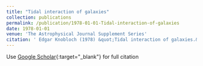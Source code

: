 ```yaml
---
title: "Tidal interaction of galaxies"
collection: publications
permalink: /publication/1978-01-01-Tidal-interaction-of-galaxies
date: 1978-01-01
venue: 'The Astrophysical Journal Supplement Series'
citation: ' Edgar Knobloch (1978) &quot;Tidal interaction of galaxies.&quot; <i>The Astrophysical Journal Supplement Series</i>. 38, 253.'
---
```

Use [Google Scholar](https://scholar.google.com/scholar?q=Tidal+interaction+of+galaxies){:target="_blank"} for full citation